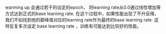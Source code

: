 warming up 会通过若干的设定的epoch， 将learning rate从0.0通过线性增加等方式达到正式的base learning rate.
在这个过程中，如果性能出现了不升反降，我们不如找到他的巅峰值对应的learning rate作为最终的base learning rate.
这样反复多次设定 base learning rate ，训练有可能达到比较好的性能。
